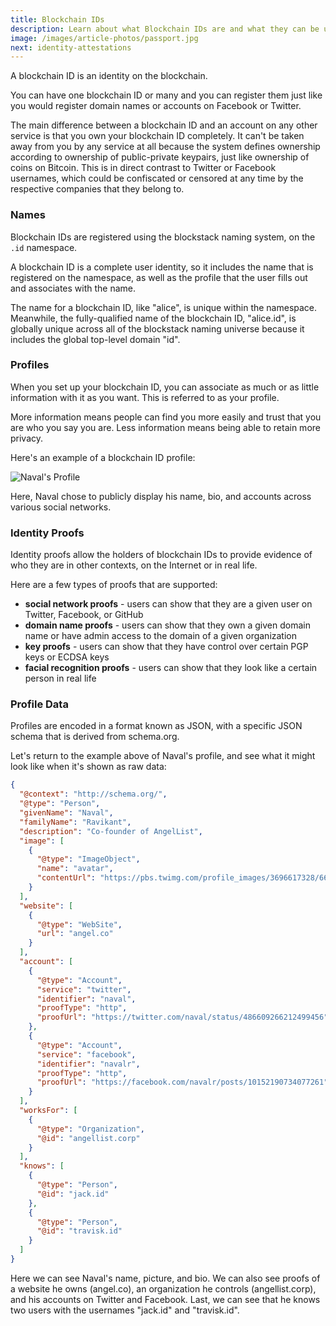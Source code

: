 ```yaml
---
title: Blockchain IDs
description: Learn about what Blockchain IDs are and what they can be used for.
image: /images/article-photos/passport.jpg
next: identity-attestations
---
```


A blockchain ID is an identity on the blockchain.

You can have one blockchain ID or many and you can register them just like you would register domain names or accounts on Facebook or Twitter.

The main difference between a blockchain ID and an account on any other service is that you own your blockchain ID completely. It can't be taken away from you by any service at all because the system defines ownership according to ownership of public-private keypairs, just like ownership of coins on Bitcoin. This is in direct contrast to Twitter or Facebook usernames, which could be confiscated or censored at any time by the respective companies that they belong to.

### Names

Blockchain IDs are registered using the blockstack naming system, on the `.id` namespace.

A blockchain ID is a complete user identity, so it includes the name that is registered on the namespace, as well as the profile that the user fills out and associates with the name.

The name for a blockchain ID, like "alice", is unique within the namespace. Meanwhile, the fully-qualified name of the blockchain ID, "alice.id", is globally unique across all of the blockstack naming universe because it includes the global top-level domain "id".

### Profiles

When you set up your blockchain ID, you can associate as much or as little information with it as you want. This is referred to as your profile.

More information means people can find you more easily and trust that you are who you say you are. Less information means being able to retain more privacy.

Here's an example of a blockchain ID profile:

![Naval's Profile](/images/article-diagrams/naval-card.png)

Here, Naval chose to publicly display his name, bio, and accounts across various social networks.

### Identity Proofs

Identity proofs allow the holders of blockchain IDs to provide evidence of who they are in other contexts, on the Internet or in real life.

Here are a few types of proofs that are supported:

- **social network proofs** - users can show that they are a given user on Twitter, Facebook, or GitHub
- **domain name proofs** - users can show that they own a given domain name or have admin access to the domain of a given organization
- **key proofs** - users can show that they have control over certain PGP keys or ECDSA keys
- **facial recognition proofs** - users can show that they look like a certain person in real life

### Profile Data

Profiles are encoded in a format known as JSON, with a specific JSON schema that is derived from schema.org.

Let's return to the example above of Naval's profile, and see what it might look like when it's shown as raw data:

```json
{
  "@context": "http://schema.org/",
  "@type": "Person",
  "givenName": "Naval",
  "familyName": "Ravikant",
  "description": "Co-founder of AngelList",
  "image": [
    {
      "@type": "ImageObject",
      "name": "avatar",
      "contentUrl": "https://pbs.twimg.com/profile_images/3696617328/667874c5936764d93d56ccc76a2bcc13.jpeg"
    }
  ],
  "website": [
    {
      "@type": "WebSite",
      "url": "angel.co"
    }
  ],
  "account": [
    {
      "@type": "Account",
      "service": "twitter",
      "identifier": "naval",
      "proofType": "http",
      "proofUrl": "https://twitter.com/naval/status/486609266212499456"
    },
    {
      "@type": "Account",
      "service": "facebook",
      "identifier": "navalr",
      "proofType": "http",
      "proofUrl": "https://facebook.com/navalr/posts/10152190734077261"
    }
  ],
  "worksFor": [
    {
      "@type": "Organization",
      "@id": "angellist.corp"
    }
  ],
  "knows": [
    {
      "@type": "Person",
      "@id": "jack.id"
    },
    {
      "@type": "Person",
      "@id": "travisk.id"
    }
  ]
}
```

Here we can see Naval's name, picture, and bio. We can also see proofs of a website he owns (angel.co), an organization he controls (angellist.corp), and his accounts on Twitter and Facebook. Last, we can see that he knows two users with the usernames "jack.id" and "travisk.id".